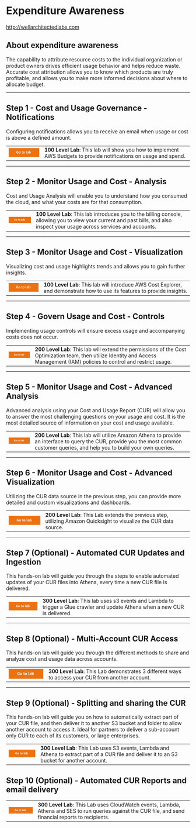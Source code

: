 # Expenditure Awareness
http://wellarchitectedlabs.com 

## About expenditure awareness

The capability to attribute resource costs to the individual organization or product owners drives efficient usage behavior and helps reduce waste. Accurate cost attribution allows you to know which products are truly profitable, and allows you to make more informed decisions about where to allocate budget. 

---

## Step 1 - Cost and Usage Governance - Notifications
Configuring notifications allows you to receive an email when usage or cost is above a defined amount.

| | |
|---|---|
| [![Go to lab](../common/images/gotolab.png)](./Cost_Fundamentals/100_2_Cost_and_Usage_Governance/README.md) | **100 Level Lab**: This lab will show you how to implement AWS Budgets to provide notifications on usage and spend. |

---

## Step 2 - Monitor Usage and Cost - Analysis
Cost and Usage Analysis will enable you to understand how you consumed the cloud, and what your costs are for that consumption.

| | |
| --- | --- |
| [![Go to lab](../common/images/gotolab.png)](./Cost_Fundamentals/100_4_Cost_and_Usage_Analysis/README.md) | **100 Level Lab**: This lab introduces you to the billing console, allowing you to view your current and past bills, and also inspect your usage across services and accounts. |

---

## Step 3 - Monitor Usage and Cost - Visualization
Visualizing cost and usage highlights trends and allows you to gain further insights.

| | |
|---|---|
| [![Go to lab](../common/images/gotolab.png)](./Cost_Fundamentals/100_5_Cost_Visualization/README.md) | **100 Level Lab**: This lab will introduce AWS Cost Explorer, and demonstrate how to use its features to provide insights. |

---

## Step 4 - Govern Usage and Cost - Controls
Implementing usage controls will ensure excess usage and accompanying costs does not occur.

| | | 
|---|---|
| [![Go to lab](../common/images/gotolab.png)](./Cost_Fundamentals/200_2_Cost_and_Usage_Governance/README.md) |  **200 Level Lab**: This lab will extend the permissions of the Cost Optimization team, then utilize Identity and Access Management (IAM) policies to control and restrict usage. | 

---

## Step 5 - Monitor Usage and Cost - Advanced Analysis
Advanced analysis using your Cost and Usage Report (CUR) will allow you to answer the most challenging questions on your usage and cost. It is the most detailed source of information on your cost and usage available.

| | | 
|---|---|
| [![Go to lab](../common/images/gotolab.png)](./Cost_Fundamentals/200_4_Cost_and_Usage_Analysis/README.md) | **200 Level Lab**: This lab will utilize Amazon Athena to provide an interface to query the CUR, provide you the most common customer queries, and help you to build your own queries. |

---

## Step 6 - Monitor Usage and Cost - Advanced Visualization
Utilizing the CUR data source in the previous step, you can provide more detailed and custom visualizations and dashboards.

| | | 
|---|---|
| [![Go to lab](../common/images/gotolab.png)](./Cost_Fundamentals/200_5_Cost_Visualization/README.md) | **200 Level Lab**: This Lab extends the previous step, utilizing Amazon Quicksight to visualize the CUR data source. |
 
---

## Step 7 (Optional) - Automated CUR Updates and Ingestion
This hands-on lab will guide you through the steps to enable automated updates of your CUR files into Athena, every time a new CUR file is delivered.

| | | 
|---|---|
| [![Go to lab](../common/images/gotolab.png)](./Cost_and_Usage_Analysis/300_Automated_CUR_Updates_and_Ingestion/README.md) | **300 Level Lab**: This lab uses s3 events and Lambda to trigger a Glue crawler and update Athena when a new CUR is delivered. |
 
---

## Step 8 (Optional) - Multi-Account CUR Access
This hands-on lab will guide you through the different methods to share and analyze cost and usage data across accounts. 

| | | 
|---|---|
| [![Go to lab](../common/images/gotolab.png)](./Cost_and_Usage_Analysis/300_Multi_Account_CUR_Access/README.md) | **300 Level Lab**: This Lab demonstrates 3 different ways to access your CUR from another account. |
 
---

## Step 9 (Optional) - Splitting and sharing the CUR
This hands-on lab will guide you on how to automatically extract part of your CUR file, and then deliver it to another S3 bucket and folder to allow another account to access it. Ideal for partners to deliver a sub-account only CUR to each of its customers, or large enterprises.

| | | 
|---|---|
| [![Go to lab](../common/images/gotolab.png)](./Cost_and_Usage_Analysis/300_Splitting_Sharing_CUR_Access/README.md) | **300 Level Lab**: This Lab uses S3 events, Lambda and Athena to extract part of a CUR file and deliver it to an S3 bucket for another account. |
 

## Step 10 (Optional) - Automated CUR Reports and email delivery

| | | 
|---|---|
| [![Go to lab](../common/images/gotolab.png)](./Expenditure_Awareness/300_Automated_CUR_Query_and_Email_Delivery/README.md) | **300 Level Lab**: This Lab uses CloudWatch events, Lambda, Athena and SES to run queries against the CUR file, and send financial reports to recipients. |
 

